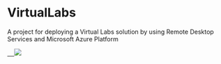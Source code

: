 # VirtualLabs
A project for deploying a Virtual Labs solution by using Remote Desktop Services and Microsoft Azure Platform

<a href="https://portal.azure.com/#create/Microsoft.Template/uri/https%3A%2F%2Fraw.githubusercontent.com%2Fintelequia%2FVirtualLabs%2Fmaster%2Frds-base-azuredeploy.json" target="_blank">
    <img src="http://azuredeploy.net/deploybutton.png"/>
</a> 
